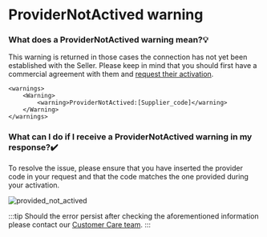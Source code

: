 ﻿---
sidebar_position: 18
---

# ProviderNotActived warning

### What does a ProviderNotActived warning mean?💡
This warning is returned in those cases the connection has not yet been established with the Seller. Please keep in mind that you should first have a commercial agreement with them and [request their activation](/kb/connections/my-connections/guick-guide-to-auto-activations).

```
<warnings>
    <Warning>
        <warning>ProviderNotActived:[Supplier_code]</warning>
    </Warning>
</warnings>
```
### What can I do if I receive a ProviderNotActived warning in my response?✔️
To resolve the issue, please ensure that you have inserted the provider code in your request and that the code matches the one provided during your activation.

![provided_not_actived](https://storage.travelgate.com/kbase/provided_not_actived.jpg)

:::tip
Should the error persist after checking the aforementioned information please contact our [Customer Care team](https://app.travelgate.com/support).
:::